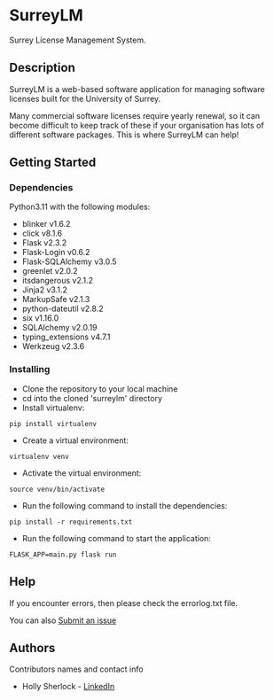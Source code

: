 # SurreyLM

Surrey License Management System.

## Description

SurreyLM is a web-based software application for managing software licenses built for the University of Surrey. 

Many commercial software licenses require yearly renewal, so it can become difficult to keep track of these if your organisation has lots of different software packages. This is where SurreyLM can help!

## Getting Started

### Dependencies

Python3.11 with the following modules: 

* blinker v1.6.2
* click v8.1.6
* Flask v2.3.2
* Flask-Login v0.6.2
* Flask-SQLAlchemy v3.0.5
* greenlet v2.0.2
* itsdangerous v2.1.2
* Jinja2 v3.1.2
* MarkupSafe v2.1.3
* python-dateutil v2.8.2
* six v1.16.0
* SQLAlchemy v2.0.19
* typing_extensions v4.7.1
* Werkzeug v2.3.6

### Installing

* Clone the repository to your local machine
* cd into the cloned 'surreylm' directory
* Install virtualenv:
```
pip install virtualenv
```
* Create a virtual environment:
```
virtualenv venv
```
* Activate the virtual environment:
```
source venv/bin/activate
```
* Run the following command to install the dependencies:
```
pip install -r requirements.txt
```
* Run the following command to start the application:
```
FLASK_APP=main.py flask run 
```

## Help

If you encounter errors, then please check the errorlog.txt file. 

You can also [Submit an issue](https://github.com/hs0017/sea-assignment/issues)

## Authors

Contributors names and contact info

* Holly Sherlock - [LinkedIn](https://www.linkedin.com/in/holly-sherlock/)
